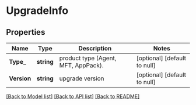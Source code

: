 # UpgradeInfo

## Properties
Name | Type | Description | Notes
------------ | ------------- | ------------- | -------------
**Type_** | **string** | product type (Agent, MFT, AppPack). | [optional] [default to null]
**Version** | **string** | upgrade version | [optional] [default to null]

[[Back to Model list]](../README.md#documentation-for-models) [[Back to API list]](../README.md#documentation-for-api-endpoints) [[Back to README]](../README.md)

